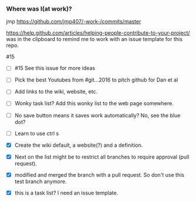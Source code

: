 ### Where was I(at work)?
jmp
https://github.com/jmp407/-work-/commits/master

https://help.github.com/articles/helping-people-contribute-to-your-project/
 was in the clipboard to remind me to work with an issue template for this repo.

 #15

 - [ ] #15 See this issue for more ideas
 - [ ] Pick the best Youtubes from #git...2016 to pitch github for Dan et al
 - [ ] Add links to the wiki, website, etc.
 - [ ] Wonky task list?  Add this wonky list to the web page somewhere.
 - [ ] No save button means it saves work automatically?  No, see the blue dot?
 - [ ] Learn to use ctrl s
 - [x] Create the wiki default, a website(?) and a definition.
 - [x] Next on the list might be to restrict all branches to require approval (pull request).

 - [x] modified and merged the branch with a pull request.  So don't use this test branch anymore.
 - [x] this is a task list?  I need an issue template.
